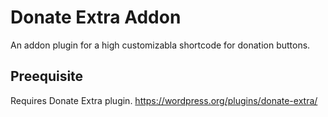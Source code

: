 # Donate Extra Addon

An addon plugin for a high customizabla shortcode for donation buttons.

## Preequisite

Requires Donate Extra plugin. https://wordpress.org/plugins/donate-extra/
